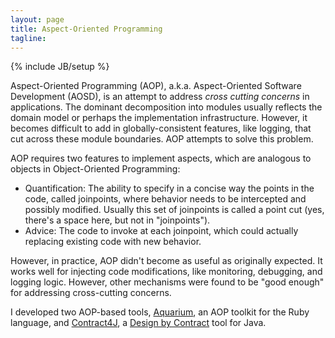 ```yaml
---
layout: page
title: Aspect-Oriented Programming
tagline:
---
```

{% include JB/setup %}

<span class="keyword">Aspect-Oriented Programming</span> (AOP), a.k.a. <span class="keyword">Aspect-Oriented Software Development</span> (AOSD), is an attempt to address *cross cutting concerns* in applications. The dominant decomposition into modules usually reflects the domain model or perhaps the implementation infrastructure. However, it becomes difficult to add in globally-consistent features, like logging, that cut across these module boundaries. AOP attempts to solve this problem.

AOP requires two features to implement <span class="keyword">aspects</span>, which are analogous to objects in Object-Oriented Programming:

* <span class="keyword">Quantification</span>: The ability to specify in a concise way the points in the code, called <span class="keyword">joinpoints</span>, where behavior needs to be intercepted and possibly modified. Usually this set of joinpoints is called a <span class="keyword">point cut</span> (yes, there's a space here, but not in "joinpoints").
* <span class="keyword">Advice</span>: The code to invoke at each joinpoint, which could actually replacing existing code with new behavior.

However, in practice, AOP didn't become as useful as originally expected. It works well for injecting code modifications, like monitoring, debugging, and logging logic. However, other mechanisms were found to be "good enough" for addressing cross-cutting concerns.

I developed two AOP-based tools, [Aquarium](https://github.com/deanwampler/Aquarium), an AOP toolkit for the Ruby language, and [Contract4J](/contract4j), a [Design by Contract](https://en.wikipedia.org/wiki/Design_by_contract) tool for Java.
